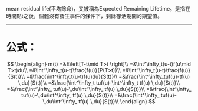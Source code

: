 mean residual life(平均餘命)，又被稱為Expected Remaining Lifetime。是指在時間點t之後，個體沒有發生事件的條件下，剩餘存活期間的期望值。
- - -
# 公式：
$$
\begin{align}
m(t)
=&E\left[T-t\mid T>t \right]\\
=&\int^\infty_t(u-t)f(u\mid T>t)du\\
=&\int^\infty_t(u-t)\frac{f(u)}{P(T>t)}\\
=&\int^\infty_t(u-t)\frac{f(u)}{S(t)}\\
=&\frac{\int^\infty_t(u-t)f(u)du}{S(t)}\\
=&\frac{\int^\infty_tuf(u)-tf(u) \,du}{S(t)}\\
=&\frac{\int^\infty_t tuf(u)-\int^\infty_t tf(u) \,du}{S(t)}\\
=&\frac{\int^\infty_ tuf(u)-\,du\int^\infty_ tf(u) \,du}{S(t)}\\
=&\frac{\int^\infty_ tuf(u)-\,du\int^\infty_ tf(u) \,du}{S(t)}\\
=&\frac{\int^\infty_ tuf(u)-\,du\int^\infty_ tf(u) \,du}{S(t)}\\
\end{align}
$$